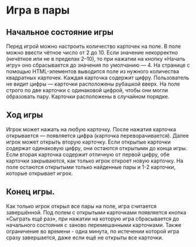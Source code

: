 # Игра в пары

## Начальное состояние игры
Перед игрой можно настроить количество карточек на поле. В поле можно ввести чётное число от 2 до 10. Если значение некорректно (нечётное или не в пределах 2–10), то при нажатии на кнопку «Начать игру» оно сбрасывается до значения по умолчанию — 4.
На странице с помощью HTML-элементов выводится поле из нужного количества квадратных карточек. Каждая карточка содержит цифру. Пользователь не видит цифры — карточки расположены рубашкой вверх. На поле строго по две карточки с одинаковой цифрой, чтобы они могли образовать пару. Карточки расположены в случайном порядке.

## Ход игры
Игрок может нажать на любую карточку. После нажатия карточка открывается — появляется цифра (карточка переворачивается). Далее игрок может открыть вторую карточку. Если открытые карточки содержат одинаковую цифру, они остаются открытыми до конца игры. Если вторая карточка содержит отличную от первой цифру, обе карточки закрываются, как только игрок откроет новую карточку. На поле остаются открытыми только найденные пары и 1-2 карточки, которые открывает игрок.

## Конец игры.
Как только игрок открыл все пары на поле, игра считается завершённой. Под полем с открытыми карточками появляется кнопка «Сыграть ещё раз», при нажатии на которую игра сбрасывается до начального состояния с заново перемешанными карточками.
Также ограничение во времени - одна минута, по истечении которой игра сразу завершается, даже если ещё не открыты все карточки.
